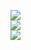 ![](https://komarev.com/ghpvc/?username=Iovejoy)
<br> <img src="https://komarev.com/ghpvc/?username=Iovejoy&color=5C5C5C&style=flat-square&label=⠀⠀(๑-⠀⠀-๑)⠀⠀&base=1000"> <br>
![](https://komarev.com/ghpvc/?username=your-github-username&color=5C5C5C&style=flat-square&label=⠀⠀(๑-⠀⠀-๑)⠀⠀)
